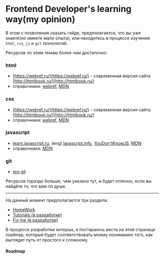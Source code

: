 # Frontend Developer's learning way(my opinion)

В этом с позволения сказать гайде, предполагается, 
что вы уже знаете(но имеете мало опыта), или
находитесь в процессе изучения `html`, `css`, `js` и `git` технологий.

Ресурсов по этим темам более чем достаточно:

### html
* [https://webref.ru/](https://webref.ru/) - современная версия сайта
[http://htmlbook.ru/](http://htmlbook.ru/)
* справочники:
[webref](https://webref.ru/html), 
[MDN](https://developer.mozilla.org/ru/docs/Web/HTML)


### css
* [https://webref.ru/](https://webref.ru/) - современная версия сайта
[http://htmlbook.ru/](http://htmlbook.ru/)
* справочники: 
[webref](https://webref.ru/css), 
[MDN](https://developer.mozilla.org/ru/docs/Web/CSS)

### javascript
* [learn.javascript.ru](https://learn.javascript.ru/),
(eng) [javascript.info](https://javascript.info/),
[YouDon'tKnowJS](https://github.com/getify/You-Dont-Know-JS),
[MDN](https://developer.mozilla.org/ru/docs/Web/JavaScript)
* справочники:
[MDN](https://developer.mozilla.org/ru/docs/Web/JavaScript/Reference) 

### git
* [pro git](https://git-scm.com/book/ru/v2)

Ресурсов гораздо больше, чем указано тут, и будет отлично, 
если вы найдёте то, что вам по душе.

---

На данный момент предполагается три раздела:

* [HomeWork](https://github.com/YuraKostin/fed-lw-mo/tree/master/homework/)
* [Tutorials (в разработке)](#)
* [Fix me (в разработке)](#)

В процессе разработки которых, я постараюсь вести на этой странице 
roadmap, который будет соответствовать моему пониманию того, как выглядит 
путь от простого к сложному.

#### Roadmap
